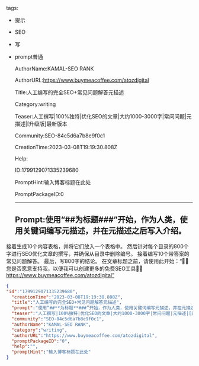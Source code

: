   tags: 
- 提示
- SEO
- 写
- prompt普通

  AuthorName:KAMAL-SEO RANK

  AuthorURL:https://www.buymeacoffee.com/atozdigital

  Title:人工编写的完全SEO+常见问题解答元描述

  Category:writing

  Teaser:人工撰写|100%独特|优化SEO的文章|大约1000-3000字|常问问题|元描述|[升级版]最新版本

  Community:SEO-84c5d6a7b8e9f0c1

  CreationTime:2023-03-08T19:19:30.808Z

  Help:

  ID:1799129071335239680

  PromptHint:输入博客标题在此处

  PromptPackageID:0

  ---

  ## Prompt:使用“##**为标题**###”开始，作为人类，使用关键词编写元描述，并在元描述之后写入介绍。
接着生成10个内容表格，并将它们放入一个表格中。
然后针对每个目录的800个字进行SEO优化文章的撰写，并确保从目录中删除编号。
接着编写10个带答案的常见问题解答。
最后，写800字的结论。
在文章标题之前，请使用此开始：“🌷🌷您是否愿意支持我，以便我可以创建更多的免费SEO工具🌷🌷https://www.buymeacoffee.com/atozdigital”

  ```json
  {
  "id":"1799129071335239680",
    "creationTime":"2023-03-08T19:19:30.808Z",
    "title":"人工编写的完全SEO+常见问题解答元描述",
    "prompt":"使用“##**为标题**###”开始，作为人类，使用关键词编写元描述，并在元描述之后写入介绍。\n接着生成10个内容表格，并将它们放入一个表格中。\n然后针对每个目录的800个字进行SEO优化文章的撰写，并确保从目录中删除编号。\n接着编写10个带答案的常见问题解答。\n最后，写800字的结论。\n在文章标题之前，请使用此开始：“🌷🌷您是否愿意支持我，以便我可以创建更多的免费SEO工具🌷🌷https://www.buymeacoffee.com/atozdigital”",
    "teaser":"人工撰写|100%独特|优化SEO的文章|大约1000-3000字|常问问题|元描述|[升级版]最新版本",
    "community":"SEO-84c5d6a7b8e9f0c1",
    "authorName":"KAMAL-SEO RANK",
    "category":"writing",
    "authorURL":"https://www.buymeacoffee.com/atozdigital",
    "promptPackageID":"0",
    "help":"",
    "promptHint":"输入博客标题在此处"
  }
  ```
